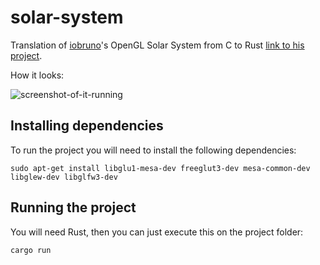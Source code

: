 # solar-system

Translation of [iobruno](https://github.com/iobruno)'s OpenGL Solar System from C to Rust [link to his project](https://github.com/iobruno/opengl-labs-cpp).

How it looks:

![screenshot-of-it-running](https://user-images.githubusercontent.com/15306309/73604289-fe182080-456c-11ea-916d-407888cb74e6.png)

## Installing dependencies

To run the project you will need to install the following dependencies:

```
sudo apt-get install libglu1-mesa-dev freeglut3-dev mesa-common-dev libglew-dev libglfw3-dev
```

## Running the project

You will need Rust, then you can just execute this on the project folder:

```
cargo run
```
